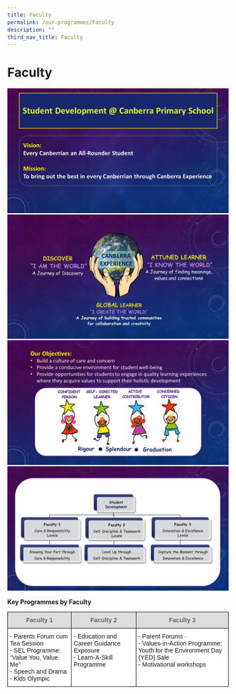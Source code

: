 ```yaml
---
title: Faculty
permalink: /our-programmes/Faculty
description: ""
third_nav_title: Faculty
---
```


# Faculty 

![](/images/Faculty%2001.jpg)
![](/images/Faculty%2002.jpg)
![](/images/Faculty%2003.jpg)
![](/images/Faculty%2004.jpg)

**Key Programmes by Faculty**
<style type="text/css">
.tg  {border-collapse:collapse;border-spacing:0;}
.tg td{border-color:black;border-style:solid;border-width:1px;font-family:Arial, sans-serif;font-size:14px;
  overflow:hidden;padding:10px 5px;word-break:normal;}
.tg th{border-color:black;border-style:solid;border-width:1px;font-family:Arial, sans-serif;font-size:14px;
  font-weight:normal;overflow:hidden;padding:10px 5px;word-break:normal;}
.tg .tg-feqv{background-color:#DDD;color:#666;font-weight:bold;text-align:center;vertical-align:middle}
.tg .tg-ktyi{background-color:#FFF;text-align:left;vertical-align:top}
</style>
<table class="tg">
<thead>
  <tr>
    <th class="tg-feqv"><span style="color:#666;background-color:#DDD">Faculty 1</span></th>
    <th class="tg-feqv"><span style="color:#666;background-color:#DDD">Faculty 2</span></th>
    <th class="tg-feqv"><span style="color:#666;background-color:#DDD">Faculty 3</span></th>
  </tr>
</thead>
<tbody>
  <tr>
    <td class="tg-ktyi">- Parents Forum cum Tea Session<br>- SEL Programme: “Value You, Value Me” <br>- Speech and Drama <br>- Kids Olympic<br></td>
    <td class="tg-ktyi">- Education and Career Guidance Exposure<br>- Learn-A-Skill Programme</td>
    <td class="tg-ktyi">- Parent Forums ·       <br>- Values-in-Action Programme: Youth for the Environment Day (YED) Sale<br>- Motivational workshops</td>
  </tr>
</tbody>
</table>